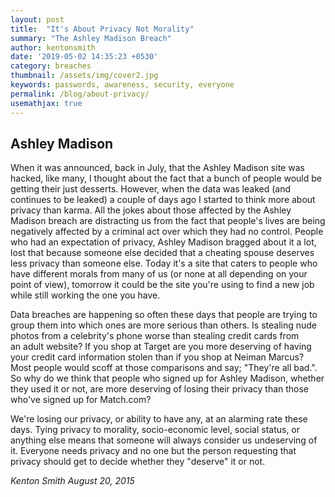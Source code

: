 ```yaml
---
layout: post
title:  "It's About Privacy Not Morality"
summary: "The Ashley Madison Breach"
author: kentonsmith
date: '2019-05-02 14:35:23 +0530'
category: breaches
thumbnail: /assets/img/cover2.jpg
keywords: passwords, awareness, security, everyone
permalink: /blog/about-privacy/
usemathjax: true
---
```


## Ashley Madison
When it was announced, back in July, that the Ashley Madison site was hacked, like many, I thought about the fact that a bunch of people would be getting their just desserts. However, when the data was leaked (and continues to be leaked) a couple of days ago I started to think more about privacy than karma. All the jokes about those affected by the Ashley Madison breach are distracting us from the fact that people's lives are being negatively affected by a criminal act over which they had no control. People who had an expectation of privacy, Ashley Madison bragged about it a lot, lost that because someone else decided that a cheating spouse deserves less privacy than someone else. Today it's a site that caters to people who have different morals from many of us (or none at all depending on your point of view), tomorrow it could be the site you're using to find a new job while still working the one you have.

Data breaches are happening so often these days that people are trying to group them into which ones are more serious than others. Is stealing nude photos from a celebrity's phone worse than stealing credit cards from an adult website? If you shop at Target are you more deserving of having your credit card information stolen than if you shop at Neiman Marcus? Most people would scoff at those comparisons and say; "They're all bad.". So why do we think that people who signed up for Ashley Madison, whether they used it or not, are more deserving of losing their privacy than those who've signed up for Match.com?

We're losing our privacy, or ability to have any, at an alarming rate these days. Tying privacy to morality, socio-economic level, social status, or anything else means that someone will always consider us undeserving of it. Everyone needs privacy and no one but the person requesting that privacy should get to decide whether they "deserve" it or not.

*Kenton Smith August 20, 2015*